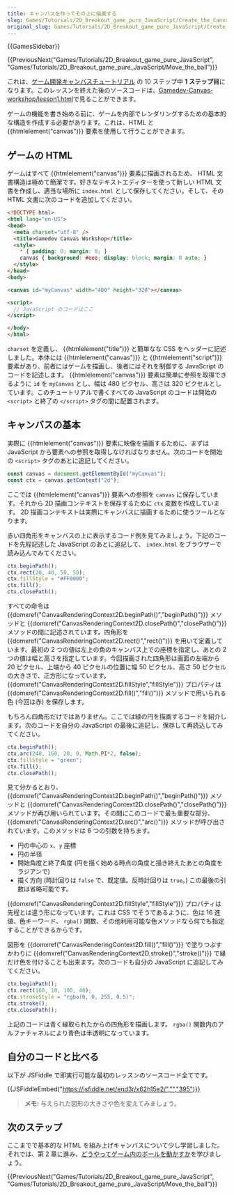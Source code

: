 ```yaml
---
title: キャンバスを作ってその上に描画する
slug: Games/Tutorials/2D_Breakout_game_pure_JavaScript/Create_the_Canvas_and_draw_on_it
original_slug: Games/Tutorials/2D_Breakout_game_pure_JavaScript/Create_the_Canvas_and_draw_on_it
---
```

{{GamesSidebar}}

{{PreviousNext("Games/Tutorials/2D_Breakout_game_pure_JavaScript", "Games/Tutorials/2D_Breakout_game_pure_JavaScript/Move_the_ball")}}

これは、[ゲーム開発キャンバスチュートリアル](/ja/docs/Games/Tutorials/2D_Breakout_game_pure_JavaScript) の 10 ステップ中 **1 ステップ目**になります。このレッスンを終えた後のソースコードは、[Gamedev-Canvas-workshop/lesson1.html](https://github.com/end3r/Gamedev-Canvas-workshop/blob/gh-pages/lesson01.html)で見ることができます。

ゲームの機能を書き始める前に、ゲームを内部でレンダリングするための基本的な構造を作成する必要があります。これは、HTML と {{htmlelement("canvas")}} 要素を使用して行うことができます。

## ゲームの HTML

ゲームはすべて {{htmlelement("canvas")}} 要素に描画されるため、 HTML 文書構造は極めて簡潔です。好きなテキストエディターを使って新しい HTML 文書を作成し、適当な場所に `index.html` として保存してください。そして、その HTML 文書に次のコードを追加してください。

```html
<!DOCTYPE html>
<html lang="en-US">
<head>
  <meta charset="utf-8" />
  <title>Gamedev Canvas Workshop</title>
  <style>
    * { padding: 0; margin: 0; }
    canvas { background: #eee; display: block; margin: 0 auto; }
  </style>
</head>
<body>

<canvas id="myCanvas" width="480" height="320"></canvas>

<script>
  // JavaScript のコードはここ
</script>

</body>
</html>
```

`charset` を定義し、 {{htmlelement("title")}} と簡単なな CSS をヘッダーに記述しました。本体には {{htmlelement("canvas")}} と {{htmlelement("script")}} 要素があり、前者にはゲームを描画し、後者にはそれを制御する JavaScript のコードを記述します。 {{htmlelement("canvas")}} 要素は簡単に参照を取得できるように `id` を `myCanvas` とし、幅は 480 ピクセル、高さは 320 ピクセルとしています。このチュートリアルで書くすべての JavaScript のコードは開始の `<script>` と終了の `</script>` タグの間に配置されます。

## キャンバスの基本

実際に {{htmlelement("canvas")}} 要素に映像を描画するために、まずは JavaScript から要素への参照を取得しなければなりません。次のコードを開始の `<script>` タグのあとに追記してください。

```js
const canvas = document.getElementById("myCanvas");
const ctx = canvas.getContext("2d");
```

ここでは {{htmlelement("canvas")}} 要素への参照を `canvas` に保存しています。それから 2D 描画コンテキストを保存するために `ctx` 変数を作成しています。 2D 描画コンテキストは実際にキャンバスに描画するために使うツールとなります。

赤い四角形をキャンバスの上に表示するコード例を見てみましょう。下記のコードを先程記述した JavaScript のあとに追記して、 `index.html` をブラウザーで読み込んでみてください。

```js
ctx.beginPath();
ctx.rect(20, 40, 50, 50);
ctx.fillStyle = "#FF0000";
ctx.fill();
ctx.closePath();
```

すべての命令は {{domxref("CanvasRenderingContext2D.beginPath()","beginPath()")}} メソッドと {{domxref("CanvasRenderingContext2D.closePath()","closePath()")}} メソッドの間に記述されています。四角形を {{domxref("CanvasRenderingContext2D.rect()","rect()")}} を用いて定義しています。最初の 2 つの値は左上の角のキャンバス上での座標を指定し、あとの 2 つの値は幅と高さを指定しています。今回描画された四角形は画面の左端から 20 ピクセル、上端から 40 ピクセルの位置に幅 50 ピクセル、高さ 50 ピクセルの大きさで、正方形になっています。 {{domxref("CanvasRenderingContext2D.fillStyle","fillStyle")}} プロパティは {{domxref("CanvasRenderingContext2D.fill()","fill()")}} メソッドで用いられる色 (今回は赤) を保存します。

もちろん四角形だけではありません。ここでは緑の円を描画するコードを紹介します。次のコードを自分の JavaScript の最後に追記し、保存して再読込してみてください。

```js
ctx.beginPath();
ctx.arc(240, 160, 20, 0, Math.PI*2, false);
ctx.fillStyle = "green";
ctx.fill();
ctx.closePath();
```

見て分かるとおり、 {{domxref("CanvasRenderingContext2D.beginPath()","beginPath()")}} メソッドと {{domxref("CanvasRenderingContext2D.closePath()","closePath()")}} メソッドが再び用いられています。その間にこのコードで最も重要な部分、 {{domxref("CanvasRenderingContext2D.arc()","arc()")}} メソッドが呼び出されています。このメソッドは 6 つの引数を持ちます。

- 円の中心の `x`、`y` 座標
- 円の半径
- 開始角度と終了角度 (円を描く始める時点の角度と描き終えたあとの角度をラジアンで)
- 描く方向 (時計回りは `false` で、既定値。反時計回りは `true`。) この最後の引数は省略可能です。

{{domxref("CanvasRenderingContext2D.fillStyle","fillStyle")}} プロパティは先程とは違う形になっています。これは CSS でそうであるように、色は 16 進値、色キーワード、 `rgba()` 関数、その他利用可能な色メソッドなら何でも指定することができるからです。

図形を {{domxref("CanvasRenderingContext2D.fill()","fill()")}} で塗りつぶすかわりに {{domxref("CanvasRenderingContext2D.stroke()","stroke()")}} で縁だけ色を付けることも出来ます。次のコードも自分の JavaScript に追記してみてください。

```js
ctx.beginPath();
ctx.rect(160, 10, 100, 40);
ctx.strokeStyle = "rgba(0, 0, 255, 0.5)";
ctx.stroke();
ctx.closePath();
```

上記のコードは青く縁取られたからの四角形を描画します。 `rgba()` 関数内のアルファチャネルにより青色は半透明になっています。

## 自分のコードと比べる

以下が JSFiddle で即実行可能な最初のレッスンのソースコード全てです。

{{JSFiddleEmbed("https://jsfiddle.net/end3r/x62h15e2/","","395")}}

> **メモ:** 与えられた図形の大きさや色を変えてみましょう。

## 次のステップ

ここまでで基本的な HTML を組み上げキャンバスについて少し学習しました。それでは、第 2 章に進み、[どうやってゲーム内のボールを動かすか](/ja/docs/Games/Tutorials/2D_Breakout_game_pure_JavaScript/Move_the_ball)を学びましょう。

{{PreviousNext("Games/Tutorials/2D_Breakout_game_pure_JavaScript", "Games/Tutorials/2D_Breakout_game_pure_JavaScript/Move_the_ball")}}
